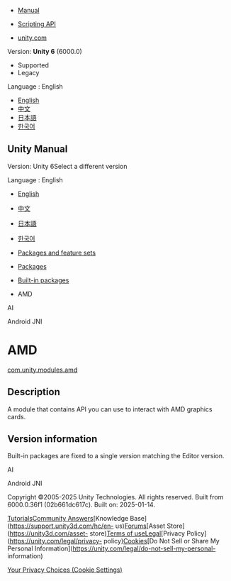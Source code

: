 [](https://docs.unity3d.com)

  * [Manual](../Manual/index.html)
  * [Scripting API](../ScriptReference/index.html)

  * [unity.com](https://unity.com/)

Version: **Unity 6** (6000.0)

  * Supported
  * Legacy

Language : English

  * [English](/Manual/com.unity.modules.amd.html)
  * [中文](/cn/current/Manual/com.unity.modules.amd.html)
  * [日本語](/ja/current/Manual/com.unity.modules.amd.html)
  * [한국어](/kr/current/Manual/com.unity.modules.amd.html)

[](https://docs.unity3d.com)

## Unity Manual

Version: Unity 6Select a different version

Language : English

  * [English](/Manual/com.unity.modules.amd.html)
  * [中文](/cn/current/Manual/com.unity.modules.amd.html)
  * [日本語](/ja/current/Manual/com.unity.modules.amd.html)
  * [한국어](/kr/current/Manual/com.unity.modules.amd.html)

  * [Packages and feature sets](PackagesList.html)
  * [Packages](Packages-all.html)
  * [Built-in packages](pack-build.html)
  * AMD 

[](com.unity.modules.ai.html)

AI

[](com.unity.modules.androidjni.html)

Android JNI

# AMD

[com.unity.modules.amd](https://docs.unity3d.com/6000.0/Documentation/ScriptReference/UnityEngine.AMDModule.html)

## Description

A module that contains API you can use to interact with AMD graphics cards.

## Version information

Built-in packages are fixed to a single version matching the Editor version.

[](com.unity.modules.ai.html)

AI

[](com.unity.modules.androidjni.html)

Android JNI

Copyright ©2005-2025 Unity Technologies. All rights reserved. Built from
6000.0.36f1 (02b661dc617c). Built on: 2025-01-14.

[Tutorials](https://learn.unity.com/)[Community
Answers](https://answers.unity3d.com)[Knowledge
Base](https://support.unity3d.com/hc/en-
us)[Forums](https://forum.unity3d.com)[Asset Store](https://unity3d.com/asset-
store)[Terms of
use](https://docs.unity3d.com/Manual/TermsOfUse.html)[Legal](https://unity.com/legal)[Privacy
Policy](https://unity.com/legal/privacy-
policy)[Cookies](https://unity.com/legal/cookie-policy)[Do Not Sell or Share
My Personal Information](https://unity.com/legal/do-not-sell-my-personal-
information)

[Your Privacy Choices (Cookie Settings)](javascript:void\(0\);)

